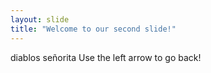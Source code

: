 ```yaml
---
layout: slide
title: "Welcome to our second slide!"
---
```

diablos señorita
Use the left arrow to go back!
